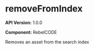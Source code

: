# removeFromIndex

**API Version:** 1.0.0

**Component:** RebelCODE

Removes an asset from the search index

